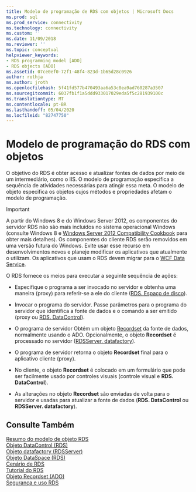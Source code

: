 ```yaml
---
title: Modelo de programação de RDS com objetos | Microsoft Docs
ms.prod: sql
ms.prod_service: connectivity
ms.technology: connectivity
ms.custom: ''
ms.date: 11/09/2018
ms.reviewer: ''
ms.topic: conceptual
helpviewer_keywords:
- RDS programming model [ADO]
- RDS objects [ADO]
ms.assetid: 07ce0ef0-72f1-48f4-823d-1b65d28c0926
author: rothja
ms.author: jroth
ms.openlocfilehash: 5f41fd577b470493aa6a53c8ea9ad760287a3507
ms.sourcegitcommit: 6037fb1f1a5ddd933017029eda5f5c281939100c
ms.translationtype: MT
ms.contentlocale: pt-BR
ms.lasthandoff: 05/04/2020
ms.locfileid: "82747750"
---
```

# <a name="rds-programming-model-with-objects"></a>Modelo de programação do RDS com objetos
O objetivo do RDS é obter acesso e atualizar fontes de dados por meio de um intermediário, como o IIS. O modelo de programação especifica a sequência de atividades necessárias para atingir essa meta. O modelo de objeto especifica os objetos cujos métodos e propriedades afetam o modelo de programação.  
  
> [!IMPORTANT]
>  A partir do Windows 8 e do Windows Server 2012, os componentes do servidor RDS não são mais incluídos no sistema operacional Windows (consulte Windows 8 e [Windows Server 2012 Compatibility Cookbook](https://www.microsoft.com/download/details.aspx?id=27416) para obter mais detalhes). Os componentes do cliente RDS serão removidos em uma versão futura do Windows. Evite usar esse recurso em desenvolvimentos novos e planeje modificar os aplicativos que atualmente o utilizam. Os aplicativos que usam o RDS devem migrar para o [WCF Data Service](https://go.microsoft.com/fwlink/?LinkId=199565).  
  
 O RDS fornece os meios para executar a seguinte sequência de ações:  
  
-   Especifique o programa a ser invocado no servidor e obtenha uma maneira (proxy) para referir-se a ele do cliente ([RDS. Espaço de disco](../../../ado/reference/rds-api/dataspace-object-rds.md)).  
  
-   Invocar o programa do servidor. Passe parâmetros para o programa do servidor que identifica a fonte de dados e o comando a ser emitido (proxy ou [RDS. DataControl](../../../ado/reference/rds-api/datacontrol-object-rds.md)).  
  
-   O programa de servidor Obtém um objeto [Recordset](../../../ado/reference/ado-api/recordset-object-ado.md) da fonte de dados, normalmente usando o ADO. Opcionalmente, o objeto **Recordset** é processado no servidor ([RDSServer. datafactory](../../../ado/reference/rds-api/datafactory-object-rdsserver.md)).  
  
-   O programa de servidor retorna o objeto **Recordset** final para o aplicativo cliente (proxy).  
  
-   No cliente, o objeto **Recordset** é colocado em um formulário que pode ser facilmente usado por controles visuais (controle visual e **RDS. DataControl**).  
  
-   As alterações no objeto **Recordset** são enviadas de volta para o servidor e usadas para atualizar a fonte de dados (**RDS. DataControl** ou **RDSServer. datafactory**).  
  
## <a name="see-also"></a>Consulte Também  
 [Resumo do modelo de objeto RDS](../../../ado/guide/remote-data-service/rds-object-model-summary.md)   
 [Objeto DataControl (RDS)](../../../ado/reference/rds-api/datacontrol-object-rds.md)   
 [Objeto datafactory (RDSServer)](../../../ado/reference/rds-api/datafactory-object-rdsserver.md)   
 [Objeto DataSpace (RDS)](../../../ado/reference/rds-api/dataspace-object-rds.md)   
 [Cenário de RDS](../../../ado/guide/remote-data-service/rds-scenario.md)   
 [Tutorial do RDS](../../../ado/guide/remote-data-service/rds-tutorial.md)   
 [Objeto Recordset (ADO)](../../../ado/reference/ado-api/recordset-object-ado.md)   
 [Segurança e uso RDS](../../../ado/guide/remote-data-service/rds-usage-and-security.md)


